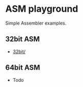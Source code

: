 # ASM playground

Simple Assembler examples.


## 32bit ASM

* [32bit/](32bit/)

## 64bit ASM

* Todo
